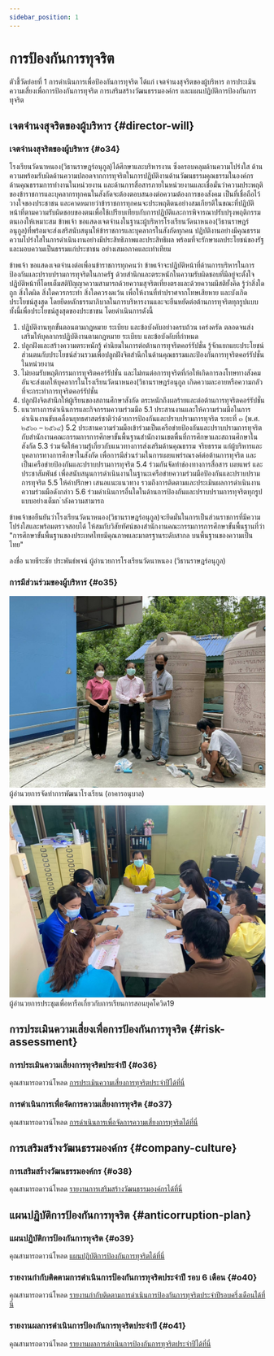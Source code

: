 ```yaml
---
sidebar_position: 1
---
```


# การป้องกันการทุจริต

ตัวชี้วัดย่อยที่ 1 การดำเนินการเพื่อป้องกันการทุจริต ได้แก่ เจตจำนงสุจริตของผู้บริหาร การประเมินความเสี่ยงเพื่อการป้องกันการทุจริต การเสริมสร้างวัฒนธรรมองค์กร และแผนปฏิบัติการป้องกันการทุจริต

## เจตจำนงสุจริตของผู้บริหาร {#director-will}

### เจตจำนงสุจริตของผู้บริหาร {#o34}

โรงเรียนวัดนาหนอง(วิธานราษฎร์อนุกูล)ได้ศึกษาและบริหารงาน ซึ่งครอบคลุมด้านความโปร่งใส ด้านความพร้อมรับผิดด้านความปลอดจากการทุจริตในการปฏิบัติงานด้านวัฒนธรรมคุณธรรมในองค์กร ด้านคุณธรรมการทำงานในหน่วยงาน และด้านการสื่อสารภายในหน่วยงานและเชื่อมั่นว่าความประพฤติของข้าราชการและบุคลากรทุกคนในสังกัดจะต้องตอบสนองต่อความต้องการของสังคม เป็นที่เชื่อถือไว้วางใจของประชาชน และคาดหมายว่าข้าราชการทุกคนจะประพฤติตนอย่างสมเกียรติในขณะที่ปฏิบัติหน้าที่ตามความรับผิดชอบของตนเพื่อใช้เปรียบเทียบกับการปฏิบัติและการพิจารณาปรับปรุงพฤติกรรมตนเองให้เหมาะสม ข้าพเจ้า ขอแสดงเจตจำนงในฐานะผู้บริหารโรงเรียนวัดนาหนอง(วิธานราษฎร์อนุกูล)ที่พร้อมจะส่งเสริสนับสนุนให้ข้าราชการและบุคลากรในสังกัดทุกคน ปฏิบัติงานอย่างมีคุณธรรม ความโปร่งใสในการดำเนินงานอย่างมีประสิทธิภาพและประสิทธิผล พร้อมที่จะรักษาผลประโยชน์ของรัฐและมอบความเป็นธรรมแก่ประชาชน อย่างเสมอภาคและเท่าเทียม

ข้าพเจ้า ขอแสดงเจตจำนงต่อเพื่อนข้าราชการทุกคนว่า ข้าพเจ้าจะปฏิบัติหน้าที่ด้านการบริหารในการป้องกันและปราบปรามการทุจริตในภาครัฐ ด้วยสำนึกและตระหนักในความรับผิดชอบที่มีอยู่จะตั้งใจปฏิบัติหน้าที่โดยเต็มสติปัญญาความสามารถด้วยความสุจริตเที่ยงตรงและด้วยความมีสติยั้งคิด รู้ว่าสิ่งใดถูก สิ่งใดผิด สิ่งใดควรกระทำ สิ่งใดควรงดเว้น เพื่อให้งานที่ทำปราศจากโทษเสียหาย และบังเกิดประโยชน์สูงสุด โดยยึดหลักธรรมาภิบาลในการบริหารงานและจะยืนหยัดต่อต้านการทุจริตทุกรูปแบบทั้งนี้เพื่อประโยชน์สูงสุดของประชาชน โดยดำเนินการดังนี้

1. ปฏิบัติงานทุกขั้นตอนตามกฎหมาย ระเบียบ และข้อบังคับอย่างครบถ้วน เคร่งครัด ตลอดจนส่งเสริมให้บุคลากรปฏิบัติงานตามกฎหมาย ระเบียบ และข้อบังคับที่กำหนด
2. ปลูกฝังและสร้างความตระหนักรู้ ค่านิยมในการต่อต้านการทุจริตคอร์รัปชั่น รู้จักแยกแยะประโยชน์ส่วนตนกับประโยชน์ส่วนรวมเพื่อปลูกฝังจิตสำนึกในด้านคุณธรรมและป้องกันการทุจริตคอร์รัปชั่นในหน่วยงาน
3. ไม่ยอมรับพฤติกรรมการทุจริตคอร์รัปชั่น และไม่ทนต่อการทุจริตที่ก่อให้เกิดการลงโทษทางสังคม อันจะส่งผลให้บุคลากรในโรงเรียนวัดนาหนอง(วิธานราษฎร์อนุกูล เกิดความละอายหรือความกลัวที่จะกระทำการทุจริตคอร์รัปชั่น
4. ปลูกฝังจิตสำนึกให้ผู้เรียนของสถานศึกษาสังกัด ตระหนักถึงผลร้ายและต่อต้านการทุจริตคอร์รัปชั่น
5. แนวทางการดำเนินการและกิจกรรมความร่วมมือ
   5.1 ประสานงานและให้ความร่วมมือในการดำเนินงานขับเคลื่อนยุทธศาสตร์ชาติว่าด้วยการป้องกันและปราบปรามการทุจริต ระยะที่ ๓ (พ.ศ. ๒๕๖๐ – ๒๕๖๔)
   5.2 ประสานความร่วมมือเข้าร่วมเป็นเครือข่ายป้องกันและปราบปรามการทุจริตกับสำนักงานคณะกรรมการการศึกษาขั้นพื้นฐานสำนักงานเขตพื้นที่การศึกษาและสถานศึกษาในสังกัด
   5.3 ร่วมจัดให้ความรู้เกี่ยวกับแนวทางการส่งเสริมด้านคุณธรรม จริยธรรม แก่ผู้บริหารและบุคลากรทางการศึกษาในสังกัด เพื่อการมีส่วนร่วมในการเผยแพร่รณรงค์ต่อต้านการทุจริต และเป็นเครือข่ายป้องกันและปราบปรามการทุจริต
   5.4 ร่วมกันจัดทำช่องทางการสื่อสาร เผยแพร่ และประชาสัมพันธ์ เพื่อสนับสนุนการดำเนินงานในฐานะเครือข่ายความร่วมมือป้องกันและปราบปรามการทุจริต
   5.5 ให้คำปรึกษา เสนอแนะแนวทาง รวมถึงการติดตามและประเมินผลการดำเนินงานความร่วมมือดังกล่าว
   5.6 ร่วมดำเนินการอื่นใดในด้านการป้องกันและปราบปรามการทุจริตทุกรูปแบบอย่างเต็มก ําลังความสามารถ

ข้าพเจ้าขอยืนยันว่าโรงเรียนวัดนาหนอง(วิธานราษฎร์อนุกูล)จะยึดมั่นในการเป็นส่วนราชการที่มีความโปร่งใสและพร้อมตรวจสอบได้ ให้สมกับวิสัยทัศน์ของสำนักงานคณะกรรมการการศึกษาขั้นพื้นฐานที่ว่า "การศึกษาขั้นพื้นฐานของประเทศไทยมีคุณภาพและมาตรฐานระดับสากล บนพื้นฐานของความเป็นไทย"

ลงชื่อ นายธีระชัย ประพันธ์พจน์ ผู้อำนวยการโรงเรียนวัดนาหนอง (วิธานราษฎร์อนุกูล)

### การมีส่วนร่วมของผู้บริหาร {#o35}

![ผู้อำนวยการจัดทำการพัฒนาโรงเรียน (อาคารอนุบาล)](./files/people-stand-collect.jpg)
ผู้อำนวยการจัดทำการพัฒนาโรงเรียน (อาคารอนุบาล)

![ผู้อำนวยการประชุมเพื่อหารือเกี่ยวกับการเรียนการสอนยุคโควิด19 ](./files/director-meeting.jpg)
ผู้อำนวยการประชุมเพื่อหารือเกี่ยวกับการเรียนการสอนยุคโควิด19

## การประเมินความเสี่ยงเพื่อการป้องกันการทุจริต {#risk-assessment}

### การประเมินความเสี่ยงการทุจริตประจำปี {#o36}

คุณสามารถดาวน์โหลด [การประเมินความเสี่ยงการทุจริตประจำปีได้ที่นี่](files/o36-risk-assessment.pdf)

### การดำเนินการเพื่อจัดการความเสี่ยงการทุจริต {#o37}

คุณสามารถดาวน์โหลด [การดำเนินการเพื่อจัดการความเสี่ยงการทุจริตได้ที่นี่](files/o37-risk-apply.pdf)

## การเสริมสร้างวัฒนธรรมองค์กร {#company-culture}

### การเสริมสร้างวัฒนธรรมองค์กร {#o38}

คุณสามารถดาวน์โหลด [รายงานการเสริมสร้างวัฒนธรรมองค์กรได้ที่นี่](files/o38-corporate-cultural.pdf)

## แผนปฏิบัติการป้องกันการทุจริต {#anticorruption-plan}

### แผนปฏิบัติการป้องกันการทุจริต {#o39}

คุณสามารถดาวน์โหลด [แผนปฏิบัติการป้องกันการทุจริตได้ที่นี่](files/o39-corruption-plan.pdf)

### รายงานกำกับติดตามการดำเนินการป้องกันการทุจริตประจำปี รอบ 6 เดือน {#o40}

คุณสามารถดาวน์โหลด [รายงานกำกับติดตามการดำเนินการป้องกันการทุจริตประจำปีรอบครึ่งเดือนได้ที่นี่](files/o40-report-corruption-midyear.pdf)

### รายงานผลการดำเนินการป้องกันการทุจริตประจำปี {#o41}

คุณสามารถดาวน์โหลด [รายงานผลการดำเนินการป้องกันการทุจริตประจำปีได้ที่นี่](files/o41-report-corruption-plan.pdf)
